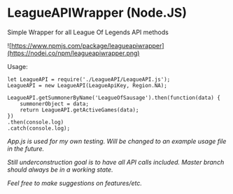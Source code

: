 # LeagueAPIWrapper (Node.JS)
Simple Wrapper for all League Of Legends API methods

![https://www.npmjs.com/package/leagueapiwrapper](https://nodei.co/npm/leagueapiwrapper.png)

Usage:
```
let LeagueAPI = require('./LeagueAPI/LeagueAPI.js');
LeagueAPI = new LeagueAPI(LeagueApiKey, Region.NA);

LeagueAPI.getSummonerByName('LeagueOfSausage').then(function(data) {
	summonerObject = data;
	return LeagueAPI.getActiveGames(data);
})
.then(console.log)
.catch(console.log);

```

*App.js is used for my own testing. Will be changed to an example usage file in the future.*

*Still underconstruction goal is to have all API calls included. 
Master branch should always be in a working state.*

*Feel free to make suggestions on features/etc.*
